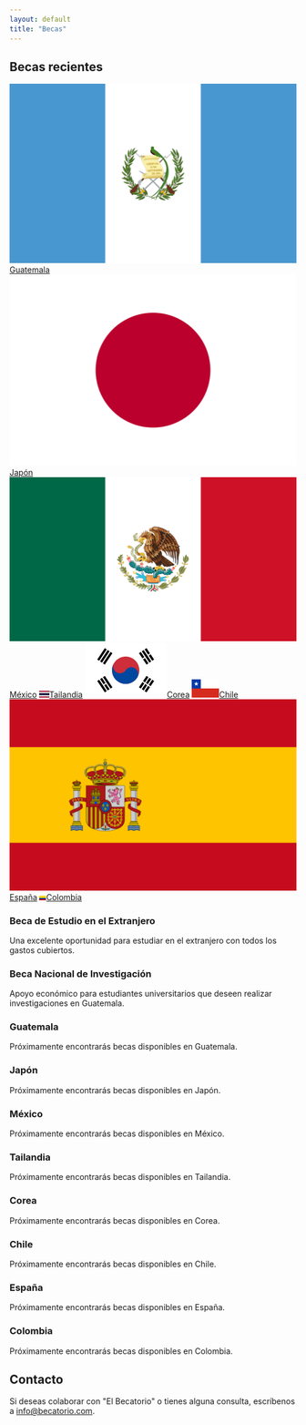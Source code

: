 ```yaml
---
layout: default
title: "Becas"
---
```


## Becas recientes

<div class="flag-menu">
  <a href="#guatemala"><img src="flags/gt.svg" alt="Bandera de Guatemala">Guatemala</a>
  <a href="#japon"><img src="flags/jp.svg" alt="Bandera de Japón">Japón</a>
  <a href="#mexico"><img src="flags/mx.svg" alt="Bandera de México">México</a>
  <a href="#tailandia"><img src="flags/th.svg" alt="Bandera de Tailandia">Tailandia</a>
  <a href="#corea"><img src="flags/kr.svg" alt="Bandera de Corea">Corea</a>
  <a href="#chile"><img src="flags/cl.svg" alt="Bandera de Chile">Chile</a>
  <a href="#espana"><img src="flags/es.svg" alt="Bandera de España">España</a>
  <a href="#colombia"><img src="flags/co.svg" alt="Bandera de Colombia">Colombia</a>
</div>

### Beca de Estudio en el Extranjero
Una excelente oportunidad para estudiar en el extranjero con todos los gastos cubiertos.

### Beca Nacional de Investigación
Apoyo económico para estudiantes universitarios que deseen realizar investigaciones en Guatemala.

### Guatemala
Próximamente encontrarás becas disponibles en Guatemala.

### Japón
Próximamente encontrarás becas disponibles en Japón.

### México
Próximamente encontrarás becas disponibles en México.

### Tailandia
Próximamente encontrarás becas disponibles en Tailandia.

### Corea
Próximamente encontrarás becas disponibles en Corea.

### Chile
Próximamente encontrarás becas disponibles en Chile.

### España
Próximamente encontrarás becas disponibles en España.

### Colombia
Próximamente encontrarás becas disponibles en Colombia.

## Contacto
Si deseas colaborar con "El Becatorio" o tienes alguna consulta, escríbenos a [info@becatorio.com](mailto:info@becatorio.com).
